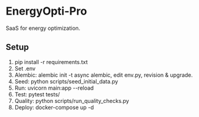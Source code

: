 # EnergyOpti-Pro

SaaS for energy optimization.

## Setup
1. pip install -r requirements.txt
2. Set .env
3. Alembic: alembic init -t async alembic, edit env.py, revision & upgrade.
4. Seed: python scripts/seed_initial_data.py
5. Run: uvicorn main:app --reload
6. Test: pytest tests/
7. Quality: python scripts/run_quality_checks.py
8. Deploy: docker-compose up -d